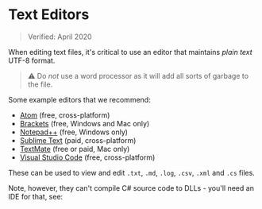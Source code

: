 # Text Editors

> Verified: April 2020

When editing text files, it's critical to use an editor that maintains _plain text_ UTF-8 format.

> ⚠️ Do _not_ use a word processor as it will add all sorts of garbage to the file.

Some example editors that we recommend:

* [Atom](https://atom.io/) (free, cross-platform)
* [Brackets](http://brackets.io/) (free, Windows and Mac only)
* [Notepad++](https://notepad-plus-plus.org/) (free, Windows only)
* [Sublime Text](https://www.sublimetext.com/) (paid, cross-platform)
* [TextMate](https://macromates.com/) (free or paid, Mac only)
* [Visual Studio Code](https://code.visualstudio.com/) (free, cross-platform)

These can be used to view and edit `.txt`, `.md`, `.log`, `.csv`, `.xml` and `.cs` files.

Note, however, they can't compile C# source code to DLLs - you'll need an IDE for that, see: [](Dev-Tools.md)